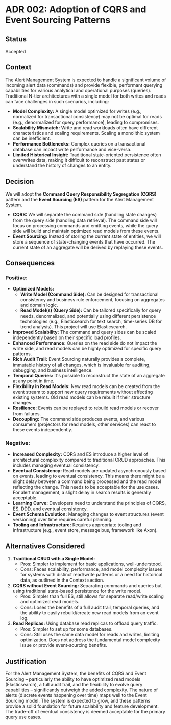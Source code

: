 # **ADR 002: Adoption of CQRS and Event Sourcing Patterns**

## **Status**

Accepted

## **Context**

The Alert Management System is expected to handle a significant volume of incoming alert data (commands) and provide flexible, performant querying capabilities for various analytical and operational purposes (queries). Traditional N-tier architectures with a single model for both writes and reads can face challenges in such scenarios, including:

* **Model Complexity:** A single model optimized for writes (e.g., normalized for transactional consistency) may not be optimal for reads (e.g., denormalized for query performance), leading to compromises.  
* **Scalability Mismatch:** Write and read workloads often have different characteristics and scaling requirements. Scaling a monolithic system can be inefficient.  
* **Performance Bottlenecks:** Complex queries on a transactional database can impact write performance and vice-versa.  
* **Limited Historical Insight:** Traditional state-oriented persistence often overwrites data, making it difficult to reconstruct past states or understand the history of changes to an entity.

## **Decision**

We will adopt the **Command Query Responsibility Segregation (CQRS)** pattern and the **Event Sourcing (ES)** pattern for the Alert Management System.

* **CQRS:** We will separate the command side (handling state changes) from the query side (handling data retrieval). The command side will focus on processing commands and emitting events, while the query side will build and maintain optimized read models from these events.  
* **Event Sourcing:** Instead of storing the current state of entities, we will store a sequence of state-changing events that have occurred. The current state of an aggregate will be derived by replaying these events.

## **Consequences**

### **Positive:**

* **Optimized Models:**  
  * **Write Model (Command Side):** Can be designed for transactional consistency and business rule enforcement, focusing on aggregates and domain logic.  
  * **Read Model(s) (Query Side):** Can be tailored specifically for query needs, denormalized, and potentially using different persistence technologies (e.g., Elasticsearch for text search, time-series DB for trend analysis). This project will use Elasticsearch.  
* **Improved Scalability:** The command and query sides can be scaled independently based on their specific load profiles.  
* **Enhanced Performance:** Queries on the read side do not impact the write side, and read models can be highly optimized for specific query patterns.  
* **Rich Audit Trail:** Event Sourcing naturally provides a complete, immutable history of all changes, which is invaluable for auditing, debugging, and business intelligence.  
* **Temporal Queries:** It's possible to reconstruct the state of an aggregate at any point in time.  
* **Flexibility in Read Models:** New read models can be created from the event stream to support new query requirements without affecting existing systems. Old read models can be rebuilt if their structure changes.  
* **Resilience:** Events can be replayed to rebuild read models or recover from failures.  
* **Decoupling:** The command side produces events, and various consumers (projectors for read models, other services) can react to these events independently.

### **Negative:**

* **Increased Complexity:** CQRS and ES introduce a higher level of architectural complexity compared to traditional CRUD approaches. This includes managing eventual consistency.  
* **Eventual Consistency:** Read models are updated asynchronously based on events, leading to eventual consistency. This means there might be a slight delay between a command being processed and the read model reflecting the change. This needs to be acceptable for the use cases. For alert management, a slight delay in search results is generally acceptable.  
* **Learning Curve:** Developers need to understand the principles of CQRS, ES, DDD, and eventual consistency.  
* **Event Schema Evolution:** Managing changes to event structures (event versioning) over time requires careful planning.  
* **Tooling and Infrastructure:** Requires appropriate tooling and infrastructure (e.g., event store, message bus, framework like Axon).

## **Alternatives Considered**

1. **Traditional CRUD with a Single Model:**  
   * Pros: Simpler to implement for basic applications, well-understood.  
   * Cons: Faces scalability, performance, and model complexity issues for systems with distinct read/write patterns or a need for historical data, as outlined in the Context section.  
2. **CQRS without Event Sourcing:** Separating commands and queries but using traditional state-based persistence for the write model.  
   * Pros: Simpler than full ES, still allows for separate read/write scaling and optimized read models.  
   * Cons: Loses the benefits of a full audit trail, temporal queries, and the ability to easily rebuild/create new read models from an event log.  
3. **Read Replicas:** Using database read replicas to offload query traffic.  
   * Pros: Simpler to set up for some databases.  
   * Cons: Still uses the same data model for reads and writes, limiting optimization. Does not address the fundamental model complexity issue or provide event-sourcing benefits.

## **Justification**

For the Alert Management System, the benefits of CQRS and Event Sourcing – particularly the ability to have optimized read models (Elasticsearch), a full audit trail, and the flexibility to evolve query capabilities – significantly outweigh the added complexity. The nature of alerts (discrete events happening over time) maps well to the Event Sourcing model. The system is expected to grow, and these patterns provide a solid foundation for future scalability and feature development. The trade-off of eventual consistency is deemed acceptable for the primary query use cases.